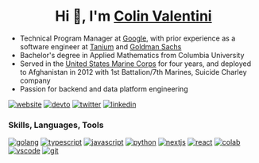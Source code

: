 <h1 align="center">Hi 👋, I'm <a href="https://github.com/colin-valentini">Colin Valentini</a></h1>

- Technical Program Manager at [Google](https://about.google/), with prior experience as a software engineer at [Tanium](https://www.tanium.com) and [Goldman Sachs](https://www.goldmansachs.com)
- Bachelor's degree in Applied Mathematics from Columbia University
- Served in the [United States Marine Corps](https://www.marines.mil/) for four years, and deployed to Afghanistan in 2012 with 1st Battalion/7th Marines, Suicide Charley company
- Passion for backend and data platform engineering

[![website](https://img.shields.io/badge/website-000000?style=for-the-badge&logo=About.me&logoColor=white)](https://www.colinvalentini.com)
[![devto](https://img.shields.io/badge/dev.to-0A0A0A?style=for-the-badge&logo=devdotto&logoColor=white)](https://dev.to/colinvalentini)
[![twitter](https://img.shields.io/badge/Twitter-1DA1F2?style=for-the-badge&logo=twitter&logoColor=white)](https://twitter.com/colin_valentini)
[![linkedin](https://img.shields.io/badge/LinkedIn-0077B5?style=for-the-badge&logo=linkedin&logoColor=white)](https://linkedin.com/in/colin-valentini)

### Skills, Languages, Tools

[![golang](https://img.shields.io/badge/Go-00ADD8?style=for-the-badge&logo=go&logoColor=white)](https://go.dev/)
[![typescript](https://img.shields.io/badge/TypeScript-007ACC?style=for-the-badge&logo=typescript&logoColor=white)](https://www.typescriptlang.org/)
[![javascript](https://img.shields.io/badge/JavaScript-323330?style=for-the-badge&logo=javascript&logoColor=F7DF1E)](https://www.javascript.com/)
[![python](https://img.shields.io/badge/Python-FFD43B?style=for-the-badge&logo=python&logoColor=blue)](https://www.python.org/)
[![nextjs](https://img.shields.io/badge/next.js-000000?style=for-the-badge&logo=nextdotjs&logoColor=white)](https://nextjs.org/)
[![react](https://img.shields.io/badge/React-20232A?style=for-the-badge&logo=react&logoColor=61DAFB)](https://reactjs.org/)
[![colab](https://img.shields.io/badge/Colab-F9AB00?style=for-the-badge&logo=googlecolab&color=525252)](https://colab.research.google.com/)
[![vscode](https://img.shields.io/badge/VSCode-0078D4?style=for-the-badge&logo=visual%20studio%20code&logoColor=white)](https://code.visualstudio.com/)
[![git](https://img.shields.io/badge/GIT-E44C30?style=for-the-badge&logo=git&logoColor=white)](https://git-scm.com/)

<!---
colin-valentini/colin-valentini is a ✨ special ✨ repository because its `README.md` (this file) appears on your GitHub profile.
You can click the Preview link to take a look at your changes.
--->

